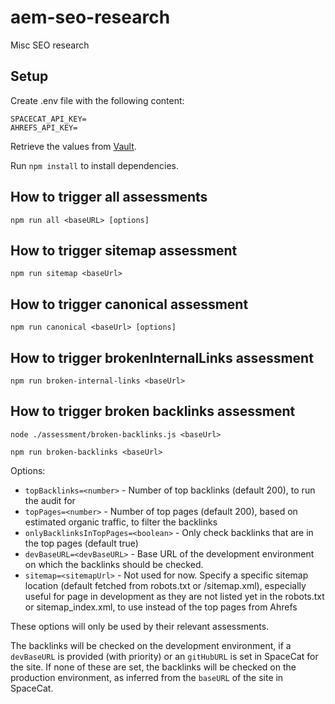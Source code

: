 # aem-seo-research
Misc SEO research

## Setup
Create .env file with the following content:
```
SPACECAT_API_KEY=
AHREFS_API_KEY=
```
Retrieve the values from [Vault](https://vault-amer.adobe.net/ui/vault/secrets/aem_exp_success_eng/show/spacecat/seo).

Run `npm install` to install dependencies.

## How to trigger all assessments

`npm run all <baseURL> [options]`

## How to trigger sitemap assessment

`npm run sitemap <baseUrl>`

## How to trigger canonical assessment

`npm run canonical <baseUrl> [options]`

## How to trigger brokenInternalLinks assessment

`npm run broken-internal-links <baseUrl>`

## How to trigger broken backlinks assessment

`node ./assessment/broken-backlinks.js <baseUrl>`

`npm run broken-backlinks <baseUrl>`

Options:
- `topBacklinks=<number>` - Number of top backlinks (default 200), to run the audit for
- `topPages=<number>` - Number of top pages (default 200), based on estimated organic traffic, to filter the backlinks
- `onlyBacklinksInTopPages=<boolean>` - Only check backlinks that are in the top pages (default true)
- `devBaseURL=<devBaseURL>` - Base URL of the development environment on which the backlinks should be checked. 
- `sitemap=<sitemapUrl>` - Not used for now. Specify a specific sitemap location (default fetched from robots.txt or 
  /sitemap.xml), especially useful for page in development as they are not listed yet in the robots.txt or sitemap_index.xml,
 to use instead of the top pages from Ahrefs

These options will only be used by their relevant assessments.

The backlinks will be checked on the development environment, if a `devBaseURL` is provided (with priority) or an 
`gitHubURL` is set in SpaceCat for the site. If none of these are set, the backlinks will be checked on the 
production environment, as inferred from the `baseURL` of the site in SpaceCat.
